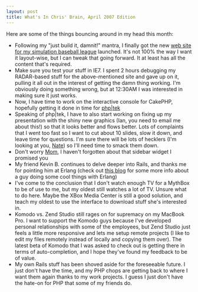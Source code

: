 ```yaml
--- 
layout: post
title: What's In Chris' Brain, April 2007 Edition
---
```

Here are some of the things bouncing around in my head this month:
<ul>
<li>Following my "just build it, damnit!" mantra, I finally got the new <a href="http://www.ibl.org">web site for my simulation baseball league</a> launched.  It's not 100% the way I want it layout-wise, but I can tweak that going forward.  It at least has all the content that's required.</li>
<li>Make sure you test your stuff in IE7.  I spent 2 hours debugging my RADAR-based stuff for the above-mentioned site and gave up on it, pulling it all out in the interest of getting the damn thing working.  I'm obviously doing something wrong, but at 12:30AM I was interested in making sure it just works.</li>
<li>Now, I have time to work on the interactive console for CakePHP, hopefully getting it done in time for <a href="http://www.phparch.com/tek">php|tek</a></li>
<li>Speaking of php|tek, I have to also start working on fixing up my presentation with the shiny new graphics (Ian, you need to email me about this!) so that it looks better and flows better.  Lots of complaints that I went too fast so I want to cut about 10 slides, slow it down, and leave time for questions.  I'm sure there will be lots of hecklers (I'm looking at you, <a href="http://cake.insertdesignhere.com/">Nate</a>) so I'll need time to smack them down.</li>
<li>Don't worry <a href="http://www.teachersatrisk.com">Mom</a>, I haven't forgotten about that sidebar widget I promised you</li>
<li>My friend Kevin B. continues to delve deeper into Rails, and thanks me for pointing him at Erlang (check out <a href="http://yarivsblog.com">this blog</a> for some more info about a guy doing some cool things with Erlang)</li>
<li>I've come to the conclusion that I don't watch enough TV for a MythBox to be of use to me, but my oldest still watches a lot of TV.  Unsure what to do here.  Maybe the XBox Media Center is still a good solution, and teach my oldest to use the interface to download stuff she's interested in.</li>
<li>Komodo vs. Zend Studio still rages on for supremacy on my MacBook Pro.  I want to support the Komodo guys because I've developed personal relationships with some of the employees, but Zend Studio just feels a little more responsive and lets me setup remote projects (I like to edit my files remotely instead of locally and copying them over).  The latest beta of Komodo that I was asked to check out is getting there in terms of auto-completion, and I hope they've found my feedback to be of value.
</li>
<li>My own Rails stuff has been shoved aside for the foreseeable future.  I just don't have the time, and my PHP chops are getting back to where I want them again thanks to my work projects.  I guess I just don't have the hate-on for PHP that some of my friends do.</li>
</ul>
